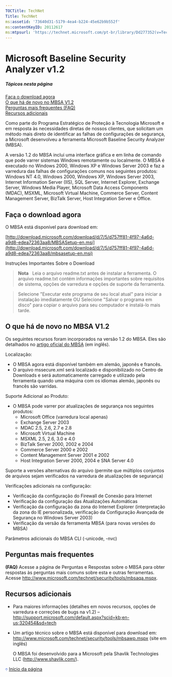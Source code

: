 ```yaml
---
TOCTitle: TechNet
Title: TechNet
ms:assetid: '73640d31-5179-4ea4-b224-45e62b9b552f'
ms:contentKeyID: 20112617
ms:mtpsurl: 'https://technet.microsoft.com/pt-br/library/Dd277352(v=TechNet.10)'
---
```


Microsoft Baseline Security Analyzer v1.2
=========================================

##### Tópicos nesta página

[Faça o download agora](#a)   
[O que há de novo no MBSA V1.2](#b)   
[Perguntas mais frequentes (FAQ)](#c)   
[Recursos adicionais](#d)   

Como parte do Programa Estratégico de Proteção à Tecnologia Microsoft e em resposta às necessidades diretas de nossos clientes, que solicitam um método mais direto de identificar as falhas de configurações de segurança, a Microsoft desenvolveu a ferramenta Microsoft Baseline Security Analyzer (MBSA).

A versão 1.2 do MBSA inclui uma interface gráfica e em linha de comando que pode varrer sistemas Windows remotamente ou localmente. O MBSA é executado no Windows 2000, Windows XP e Windows Server 2003 e faz a varredura das falhas de configurações comuns nos seguintes produtos: Windows NT 4.0, Windows 2000, Windows XP, Windows Server 2003, Internet Information Server (IIS), SQL Server, Internet Explorer, Exchange Server, Windows Media Player, Microsoft Data Access Components (MDAC), MSXML, Microsoft Virtual Machine, Commerce Server, Content Management Server, BizTalk Server, Host Integration Server e Office.

Faça o download agora
---------------------

O MBSA está disponível para download em:

[http://download.microsoft.com/download/d/7/5/d757ff81-4f97-4a6d-a9d8-edea72363aa8/MBSASetup-en.msi](http://download.microsoft.com/download/d/7/5/d757ff81-4f97-4a6d-a9d8-edea72363aa8/mbsasetup-en.msi)

Instruções Importantes Sobre o Download

> **Nota**   Leia o arquivo readme.txt antes de instalar a ferramenta. O arquivo readme.txt contém informações importantes sobre requisitos de sistema, opções de varredura e opções de suporte da ferramenta.

> Selecione "Executar este programa de seu local atual" para iniciar a instalação imediatamente OU
> Selecione "Salvar o programa em disco" para copiar o arquivo para seu computador e instalá-lo mais tarde.

O que há de novo no MBSA V1.2
-----------------------------

Os seguintes recursos foram incorporados na versão 1.2 do MBSA. Eles são detalhados no [artigo oficial do MBSA](http://www.microsoft.com/technet/security/tools/mbsawp.mspx) (em inglês).

Localização:

-   O MBSA agora está disponível também em alemão, japonês e francês.
-   O arquivo mssecure.xml será localizado e disponibilizado no Centro de Downloads e será automaticamente carregado e utilizado pela ferramenta quando uma máquina com os idiomas alemão, japonês ou francês são varridas.

Suporte Adicional ao Produto:

-   O MBSA pode varrer por atualizações de segurança nos seguintes produtos:
    -   Microsoft Office (varredura local apenas)
    -   Exchange Server 2003
    -   MDAC 2.5, 2.6, 2.7 e 2.8
    -   Microsoft Virtual Machine
    -   MSXML 2.5, 2.6, 3.0 e 4.0
    -   BizTalk Server 2000, 2002 e 2004
    -   Commerce Server 2000 e 2002
    -   Content Management Server 2001 e 2002
    -   Host Integration Server 2000, 2004 e SNA Server 4.0

Suporte a versões alternativas do arquivo (permite que múltiplos conjuntos de arquivos sejam verificados na varredura de atualizações de segurança)

Verificações adicionais na configuração:

-   Verificação da configuração do Firewall de Conexão para Internet
-   Verificação da configuração das Atualizações Automáticas
-   Verificação da configuração da zona do Internet Explorer (interpretação da zona do IE personalizada, verificação da Configuração Avançada de Segurança no Windows Server 2003)
-   Verificação da versão da ferramenta MBSA (para novas versões do MBSA)

Parâmetros adicionais do MBSA CLI (-unicode, -nvc)

Perguntas mais frequentes
-------------------------

**(FAQ)**
Acesse a página de Perguntas e Respostas sobre o MBSA para obter respostas às perguntas mais comuns sobre esta e outras ferramentas.
Acesse <http://www.microsoft.com/technet/security/tools/mbsaqa.mspx>.

Recursos adicionais
-------------------

-   Para maiores informações (detalhes em novos recursos, opções de varredura e correções de bugs na v1.2) – <http://support.microsoft.com/default.aspx?scid=kb;en-us;320454&sd=tech>
-   Um artigo técnico sobre o MBSA está disponível para download em: <http://www.microsoft.com/technet/security/tools/mbsawp.mspx> (site em inglês)

    O MBSA foi desenvolvido para a Microsoft pela Shavlik Technologies LLC (<http://www.shavlik.com/>).

<img src="images/Dd277352.arrow_px_up(pt-br,TechNet.10).gif" id="Image2" /> [Início da página](#mainsection)
